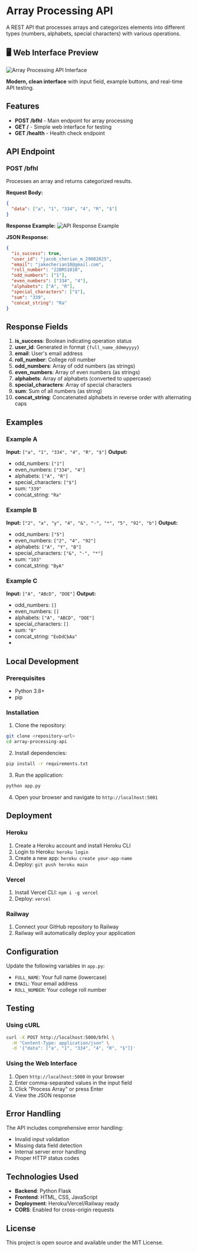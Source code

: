 # Array Processing API

A REST API that processes arrays and categorizes elements into different types (numbers, alphabets, special characters) with various operations.

## 🖥️ Web Interface Preview

![Array Processing API Interface](https://i.imgur.com/example1.png)

**Modern, clean interface** with input field, example buttons, and real-time API testing.

## Features

- **POST /bfhl** - Main endpoint for array processing
- **GET /** - Simple web interface for testing
- **GET /health** - Health check endpoint

## API Endpoint

### POST /bfhl

Processes an array and returns categorized results.

**Request Body:**
```json
{
  "data": ["a", "1", "334", "4", "R", "$"]
}
```

**Response Example:**
![API Response Example](https://i.imgur.com/example2.png)

**JSON Response:**
```json
{
  "is_success": true,
  "user_id": "jacob_cherian_m_29082025",
  "email": "jakecherian10@gmail.com",
  "roll_number": "22BRS1010",
  "odd_numbers": ["1"],
  "even_numbers": ["334", "4"],
  "alphabets": ["A", "R"],
  "special_characters": ["$"],
  "sum": "339",
  "concat_string": "Ra"
}
```

## Response Fields

1. **is_success**: Boolean indicating operation status
2. **user_id**: Generated in format `{full_name_ddmmyyyy}`
3. **email**: User's email address
4. **roll_number**: College roll number
5. **odd_numbers**: Array of odd numbers (as strings)
6. **even_numbers**: Array of even numbers (as strings)
7. **alphabets**: Array of alphabets (converted to uppercase)
8. **special_characters**: Array of special characters
9. **sum**: Sum of all numbers (as string)
10. **concat_string**: Concatenated alphabets in reverse order with alternating caps

## Examples

### Example A
**Input:** `["a", "1", "334", "4", "R", "$"]`
**Output:** 
- odd_numbers: `["1"]`
- even_numbers: `["334", "4"]`
- alphabets: `["A", "R"]`
- special_characters: `["$"]`
- sum: `"339"`
- concat_string: `"Ra"`

### Example B
**Input:** `["2", "a", "y", "4", "&", "-", "*", "5", "92", "b"]`
**Output:**
- odd_numbers: `["5"]`
- even_numbers: `["2", "4", "92"]`
- alphabets: `["A", "Y", "B"]`
- special_characters: `["&", "-", "*"]`
- sum: `"103"`
- concat_string: `"ByA"`

### Example C
**Input:** `["A", "ABcD", "DOE"]`
**Output:**
- odd_numbers: `[]`
- even_numbers: `[]`
- alphabets: `["A", "ABCD", "DOE"]`
- special_characters: `[]`
- sum: `"0"`
- concat_string: `"EoDdCbAa"`
- 
## Local Development

### Prerequisites
- Python 3.8+
- pip

### Installation

1. Clone the repository:
```bash
git clone <repository-url>
cd array-processing-api
```

2. Install dependencies:
```bash
pip install -r requirements.txt
```

3. Run the application:
```bash
python app.py
```

4. Open your browser and navigate to `http://localhost:5001`

## Deployment

### Heroku
1. Create a Heroku account and install Heroku CLI
2. Login to Heroku: `heroku login`
3. Create a new app: `heroku create your-app-name`
4. Deploy: `git push heroku main`

### Vercel
1. Install Vercel CLI: `npm i -g vercel`
2. Deploy: `vercel`

### Railway
1. Connect your GitHub repository to Railway
2. Railway will automatically deploy your application

## Configuration

Update the following variables in `app.py`:
- `FULL_NAME`: Your full name (lowercase)
- `EMAIL`: Your email address
- `ROLL_NUMBER`: Your college roll number

## Testing

### Using cURL
```bash
curl -X POST http://localhost:5000/bfhl \
  -H "Content-Type: application/json" \
  -d '{"data": ["a", "1", "334", "4", "R", "$"]}'
```

### Using the Web Interface
1. Open `http://localhost:5000` in your browser
2. Enter comma-separated values in the input field
3. Click "Process Array" or press Enter
4. View the JSON response

## Error Handling

The API includes comprehensive error handling:
- Invalid input validation
- Missing data field detection
- Internal server error handling
- Proper HTTP status codes

## Technologies Used

- **Backend**: Python Flask
- **Frontend**: HTML, CSS, JavaScript
- **Deployment**: Heroku/Vercel/Railway ready
- **CORS**: Enabled for cross-origin requests

## License

This project is open source and available under the MIT License.
